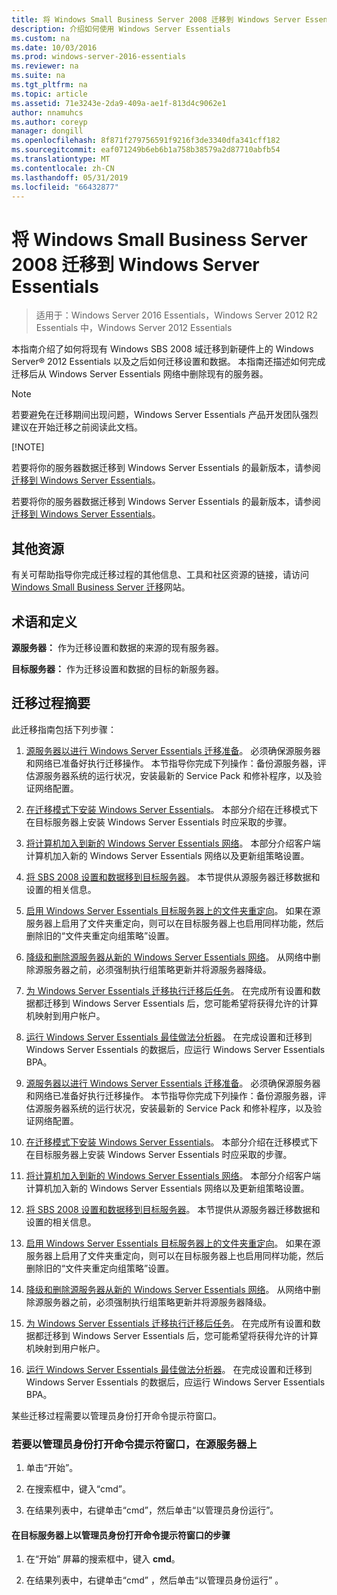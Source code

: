 ```yaml
---
title: 将 Windows Small Business Server 2008 迁移到 Windows Server Essentials
description: 介绍如何使用 Windows Server Essentials
ms.custom: na
ms.date: 10/03/2016
ms.prod: windows-server-2016-essentials
ms.reviewer: na
ms.suite: na
ms.tgt_pltfrm: na
ms.topic: article
ms.assetid: 71e3243e-2da9-409a-ae1f-813d4c9062e1
author: nnamuhcs
ms.author: coreyp
manager: dongill
ms.openlocfilehash: 8f871f279756591f9216f3de3340dfa341cff182
ms.sourcegitcommit: eaf071249b6eb6b1a758b38579a2d87710abfb54
ms.translationtype: MT
ms.contentlocale: zh-CN
ms.lasthandoff: 05/31/2019
ms.locfileid: "66432877"
---
```

# <a name="migrate-windows-small-business-server-2008-to-windows-server-essentials"></a>将 Windows Small Business Server 2008 迁移到 Windows Server Essentials

>适用于：Windows Server 2016 Essentials，Windows Server 2012 R2 Essentials 中，Windows Server 2012 Essentials

本指南介绍了如何将现有 Windows SBS 2008 域迁移到新硬件上的 Windows Server® 2012 Essentials 以及之后如何迁移设置和数据。 本指南还描述如何完成迁移后从 Windows Server Essentials 网络中删除现有的服务器。  
  
> [!NOTE]
>  若要避免在迁移期间出现问题，Windows Server Essentials 产品开发团队强烈建议在开始迁移之前阅读此文档。  
> 
> [!NOTE]
> 
>  若要将你的服务器数据迁移到 Windows Server Essentials 的最新版本，请参阅[迁移到 Windows Server Essentials](Migrate-from-Previous-Versions-to-Windows-Server-Essentials-or-Windows-Server-Essentials-Experience.md)。  
> 
>  若要将你的服务器数据迁移到 Windows Server Essentials 的最新版本，请参阅[迁移到 Windows Server Essentials](../migrate/Migrate-from-Previous-Versions-to-Windows-Server-Essentials-or-Windows-Server-Essentials-Experience.md)。  

  
## <a name="additional-resources"></a>其他资源  
 有关可帮助指导你完成迁移过程的其他信息、工具和社区资源的链接，请访问 [Windows Small Business Server 迁移](https://go.microsoft.com/fwlink/?LinkId=217520)网站。  
  
## <a name="terms-and-definitions"></a>术语和定义  
 **源服务器：** 作为迁移设置和数据的来源的现有服务器。  
  
 **目标服务器：** 作为迁移设置和数据的目标的新服务器。  
  
## <a name="migration-process-summary"></a>迁移过程摘要  
 此迁移指南包括下列步骤：  
  

1.  [源服务器以进行 Windows Server Essentials 迁移准备](Prepare-your-Source-Server-for-Windows-Server-Essentials-migration.md)。  必须确保源服务器和网络已准备好执行迁移操作。 本节指导你完成下列操作：备份源服务器，评估源服务器系统的运行状况，安装最新的 Service Pack 和修补程序，以及验证网络配置。  
  
2.  [在迁移模式下安装 Windows Server Essentials](Install-Windows-Server-Essentials-in-migration-mode.md)。  本部分介绍在迁移模式下在目标服务器上安装 Windows Server Essentials 时应采取的步骤。  
  
3.  [将计算机加入到新的 Windows Server Essentials 网络](Join-computers-to-the-new-Windows-Server-Essentials-network.md)。  本部分介绍客户端计算机加入新的 Windows Server Essentials 网络以及更新组策略设置。  
  
4.  [将 SBS 2008 设置和数据移到目标服务器](Move-Windows-SBS-2008-settings-and-data-to-the-Destination-Server-for-Windows-Server-Essentials-migration.md)。  本节提供从源服务器迁移数据和设置的相关信息。  
  
5.  [启用 Windows Server Essentials 目标服务器上的文件夹重定向](Enable-folder-redirection-on-the-Windows-Server-Essentials-Destination-Server.md)。  如果在源服务器上启用了文件夹重定向，则可以在目标服务器上也启用同样功能，然后删除旧的“文件夹重定向组策略”设置。  
  
6.  [降级和删除源服务器从新的 Windows Server Essentials 网络](Demote-and-remove-the-Source-Server-from-the-new-Windows-Server-Essentials-network.md)。  从网络中删除源服务器之前，必须强制执行组策略更新并将源服务器降级。  
  
7.  [为 Windows Server Essentials 迁移执行迁移后任务](Perform-post-migration-tasks-for-Windows-Server-Essentials-migration.md)。  在完成所有设置和数据都迁移到 Windows Server Essentials 后，您可能希望将获得允许的计算机映射到用户帐户。  
  
8.  [运行 Windows Server Essentials 最佳做法分析器](Run-the-Windows-Server-Essentials-Best-Practices-Analyzer.md)。  在完成设置和迁移到 Windows Server Essentials 的数据后，应运行 Windows Server Essentials BPA。  

1.  [源服务器以进行 Windows Server Essentials 迁移准备](../migrate/Prepare-your-Source-Server-for-Windows-Server-Essentials-migration.md)。  必须确保源服务器和网络已准备好执行迁移操作。 本节指导你完成下列操作：备份源服务器，评估源服务器系统的运行状况，安装最新的 Service Pack 和修补程序，以及验证网络配置。  
  
2.  [在迁移模式下安装 Windows Server Essentials](../migrate/Install-Windows-Server-Essentials-in-migration-mode.md)。  本部分介绍在迁移模式下在目标服务器上安装 Windows Server Essentials 时应采取的步骤。  
  
3.  [将计算机加入到新的 Windows Server Essentials 网络](../migrate/Join-computers-to-the-new-Windows-Server-Essentials-network.md)。  本部分介绍客户端计算机加入新的 Windows Server Essentials 网络以及更新组策略设置。  
  
4.  [将 SBS 2008 设置和数据移到目标服务器](../migrate/Move-Windows-SBS-2008-settings-and-data-to-the-Destination-Server-for-Windows-Server-Essentials-migration.md)。  本节提供从源服务器迁移数据和设置的相关信息。  
  
5.  [启用 Windows Server Essentials 目标服务器上的文件夹重定向](../migrate/Enable-folder-redirection-on-the-Windows-Server-Essentials-Destination-Server.md)。  如果在源服务器上启用了文件夹重定向，则可以在目标服务器上也启用同样功能，然后删除旧的“文件夹重定向组策略”设置。  
  
6.  [降级和删除源服务器从新的 Windows Server Essentials 网络](../migrate/Demote-and-remove-the-Source-Server-from-the-new-Windows-Server-Essentials-network.md)。  从网络中删除源服务器之前，必须强制执行组策略更新并将源服务器降级。  
  
7.  [为 Windows Server Essentials 迁移执行迁移后任务](../migrate/Perform-post-migration-tasks-for-Windows-Server-Essentials-migration.md)。  在完成所有设置和数据都迁移到 Windows Server Essentials 后，您可能希望将获得允许的计算机映射到用户帐户。  
  
8.  [运行 Windows Server Essentials 最佳做法分析器](../migrate/Run-the-Windows-Server-Essentials-Best-Practices-Analyzer.md)。  在完成设置和迁移到 Windows Server Essentials 的数据后，应运行 Windows Server Essentials BPA。  

  
 某些迁移过程需要以管理员身份打开命令提示符窗口。  
  
###  <a name="BKMK_OpenACommandPromptAsAdmin"></a> 若要以管理员身份打开命令提示符窗口，在源服务器上  
  
1.  单击“开始”。  
  
2.  在搜索框中，键入“cmd”。  
  
3.  在结果列表中，右键单击“cmd”，然后单击“以管理员身份运行”。  
  
#### <a name="to-open-a-command-prompt-window-on-the-destination-server-as-an-administrator"></a>在目标服务器上以管理员身份打开命令提示符窗口的步骤  
  
1.  在“开始”  屏幕的搜索框中，键入 **cmd**。  
  
2.  在结果列表中，右键单击“cmd”  ，然后单击“以管理员身份运行”  。
